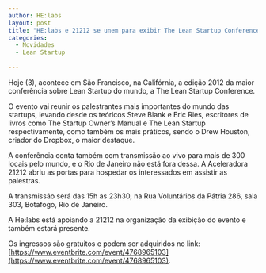 ```yaml
---
author: HE:labs
layout: post
title: "HE:labs e 21212 se unem para exibir The Lean Startup Conference ao vivo"
categories:
  - Novidades
  - Lean Startup
     
---
```


Hoje (3), acontece em São Francisco, na Califórnia, a edição 2012 da maior conferência sobre Lean Startup do mundo, a The Lean Startup Conference.

O evento vai reunir os palestrantes mais importantes do mundo das startups, levando desde os teóricos Steve Blank e Eric Ries, escritores de livros como The Startup Owner’s Manual e The Lean Startup respectivamente, como também os mais práticos, sendo o Drew Houston, criador do Dropbox, o maior destaque.

A conferência conta também com transmissão ao vivo para mais de 300 locais pelo mundo, e o Rio de Janeiro não está fora dessa. A Aceleradora 21212 abriu as portas para hospedar os interessados em assistir as palestras.

A transmissão será das 15h as 23h30, na Rua Voluntários da Pátria 286, sala 303, Botafogo, Rio de Janeiro.

A He:labs está apoiando a 21212 na organização da exibição do evento e também estará presente. 

Os ingressos são gratuitos e podem ser adquiridos no link: [https://www.eventbrite.com/event/4768965103](https://www.eventbrite.com/event/4768965103).

